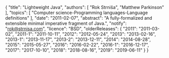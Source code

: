 {
    "title": "Lightweight Java",
    "authors": [
        "Rok Strniša",
        "Matthew Parkinson"
    ],
    "topics": [
        "Computer science-Programming languages-Language definitions"
    ],
    "date": "2011-02-07",
    "abstract": "A fully-formalized and extensible minimal imperative fragment of Java.",
    "notify": "rok@strnisa.com",
    "licence": "BSD",
    "olderReleases": {
        "2011": "2011-03-02",
        "2011-1": "2011-10-11",
        "2012": "2012-05-24",
        "2013": "2013-02-16",
        "2013-1": "2013-11-17",
        "2013-2": "2013-12-11",
        "2014": "2014-08-28",
        "2015": "2015-05-27",
        "2016": "2016-02-22",
        "2016-1": "2016-12-17",
        "2017": "2017-10-10",
        "2018": "2018-08-16",
        "2019": "2019-06-11"
    }
}